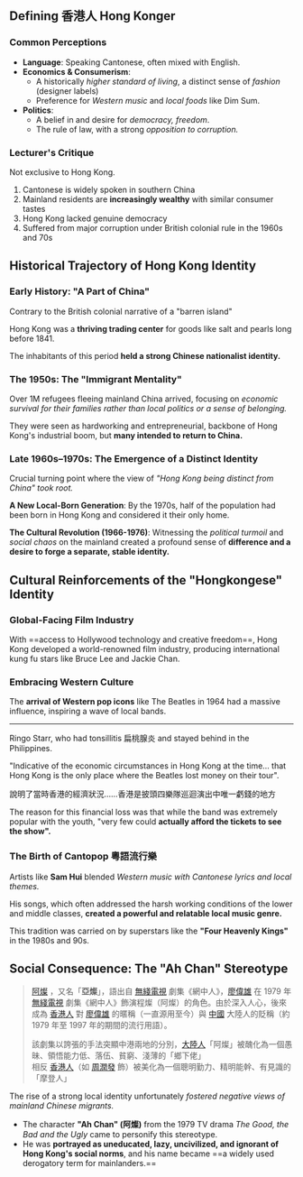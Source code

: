 ## Defining 香港人 Hong Konger

### Common Perceptions

- **Language**: Speaking Cantonese, often mixed with English.
- **Economics & Consumerism**:
	- A historically *higher standard of living*, a distinct sense of *fashion* (designer labels)
	- Preference for *Western music* and *local foods* like Dim Sum.
- **Politics**:
	- A belief in and desire for *democracy, freedom*.
	- The rule of law, with a strong *opposition to corruption.*

### Lecturer's Critique

Not exclusive to Hong Kong.

1. Cantonese is widely spoken in southern China
2. Mainland residents are **increasingly wealthy** with similar consumer tastes
3. Hong Kong lacked genuine democracy
4. Suffered from major corruption under British colonial rule in the 1960s and 70s

## Historical Trajectory of Hong Kong Identity

### Early History: "A Part of China"

Contrary to the British colonial narrative of a "barren island"

Hong Kong was a **thriving trading center** for goods like salt and pearls long before 1841.

The inhabitants of this period **held a strong Chinese nationalist identity.**

### The 1950s: The "Immigrant Mentality"

Over 1M refugees fleeing mainland China arrived, focusing on *economic survival for their families rather than local politics or a sense of belonging.*

They were seen as hardworking and entrepreneurial, backbone of Hong Kong's industrial boom, but **many intended to return to China.**

### Late 1960s–1970s: The Emergence of a Distinct Identity

Crucial turning point where the view of *"Hong Kong being distinct from China" took root.*

**A New Local-Born Generation**: By the 1970s, half of the population had been born in Hong Kong and considered it their only home.

**The Cultural Revolution (1966-1976)**: Witnessing the *political turmoil* and *social chaos* on the mainland created a profound sense of **difference and a desire to forge a separate, stable identity.**

## Cultural Reinforcements of the "Hongkongese" Identity

### Global-Facing Film Industry

With ==access to Hollywood technology and creative freedom==, Hong Kong developed a world-renowned film industry, producing international kung fu stars like Bruce Lee and Jackie Chan.

### Embracing Western Culture

The **arrival of Western pop icons** like The Beatles in 1964 had a massive influence, inspiring a wave of local bands.

---

Ringo Starr, who had tonsillitis 扁桃腺炎 and stayed behind in the Philippines.

"Indicative of the economic circumstances in Hong Kong at the time… that Hong Kong is the only place where the Beatles lost money on their tour".

說明了當時香港的經濟狀況……香港是披頭四樂隊巡迴演出中唯一虧錢的地方

The reason for this financial loss was that while the band was extremely popular with the youth, "very few could **actually afford the tickets to see the show".**

### The Birth of Cantopop 粵語流行樂

Artists like **Sam Hui** blended *Western music with Cantonese lyrics and local themes.*

His songs, which often addressed the harsh working conditions of the lower and middle classes, **created a powerful and relatable local music genre.**

This tradition was carried on by superstars like the **"Four Heavenly Kings"** in the 1980s and 90s.

## Social Consequence: The "Ah Chan" Stereotype

> [阿燦](https://evchk.fandom.com/zh/wiki/%E9%98%BF%E7%87%A6) ，又名「**亞燦**」，語出自 [無綫電視](https://evchk.fandom.com/zh/wiki/%E7%84%A1%E7%B6%AB%E9%9B%BB%E8%A6%96 "無綫電視") 劇集《網中人》，[廖偉雄](https://evchk.fandom.com/zh/wiki/%E5%BB%96%E5%81%89%E9%9B%84 "廖偉雄") 在 1979 年 [無綫電視](https://evchk.fandom.com/zh/wiki/%E7%84%A1%E7%B6%AB%E9%9B%BB%E8%A6%96 "無綫電視") 劇集《網中人》飾演程燦（阿燦）的角色。由於深入人心，後來成為 [香港人](https://evchk.fandom.com/zh/wiki/%E9%A6%99%E6%B8%AF%E4%BA%BA "香港人") 對 [廖偉雄](https://evchk.fandom.com/zh/wiki/%E5%BB%96%E5%81%89%E9%9B%84 "廖偉雄") 的暱稱（一直源用至今）與 [中國](https://evchk.fandom.com/zh/wiki/%E4%B8%AD%E5%9C%8B "中國") 大陸人的貶稱（約 1979 年至 1997 年的期間的流行用語）。
>
> 該劇集以誇張的手法突顯中港兩地的分別，[大陸人](https://evchk.fandom.com/zh/wiki/%E5%A4%A7%E9%99%B8%E4%BA%BA "大陸人")「阿燦」被醜化為一個愚昧、領悟能力低、落伍、貧窮、淺薄的「鄉下佬」  
> 相反 [香港人](https://evchk.fandom.com/zh/wiki/%E9%A6%99%E6%B8%AF%E4%BA%BA "香港人")（如 [周潤發](https://evchk.fandom.com/zh/wiki/%E5%91%A8%E6%BD%A4%E7%99%BC "周潤發") 飾）被美化為一個聰明勤力、精明能幹、有見識的「摩登人」

The rise of a strong local identity unfortunately *fostered negative views of mainland Chinese migrants.*

- The character **"Ah Chan" (阿燦)** from the 1979 TV drama *The Good, the Bad and the Ugly* came to personify this stereotype.
- He was **portrayed as uneducated, lazy, uncivilized, and ignorant of Hong Kong's social norms**, and his name became ==a widely used derogatory term for mainlanders.==
